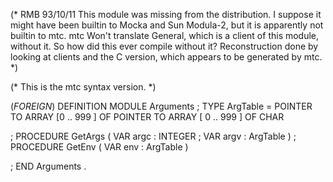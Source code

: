 (* RMB 93/10/11 
   This module was missing from the distribution.  I suppose it
   might have been builtin to Mocka and Sun Modula-2, but it is
   apparently not builtin to mtc.  mtc Won't translate General,
   which is a client of this module, without it.  So how did this ever compile
   without it?  Reconstruction done by looking at clients and the
   C version, which appears to be generated by mtc.
*)

(* This is the mtc syntax version. *)

(*FOREIGN*) DEFINITION MODULE Arguments
; TYPE ArgTable = POINTER TO ARRAY [0 .. 999 ] 
                             OF POINTER TO ARRAY [ 0 .. 999 ] OF CHAR

; PROCEDURE GetArgs ( VAR argc : INTEGER ; VAR argv : ArgTable )
; PROCEDURE GetEnv ( VAR env : ArgTable )

; END Arguments
.

